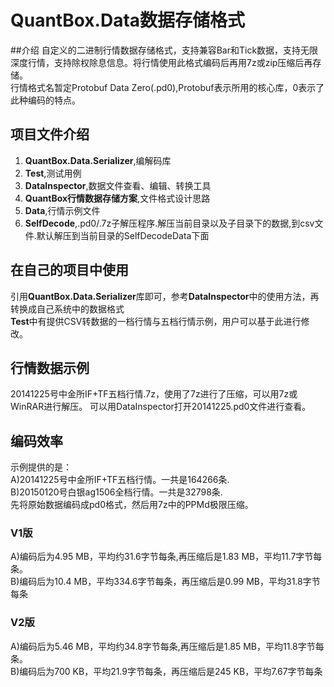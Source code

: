 ﻿# QuantBox.Data数据存储格式

##介绍
自定义的二进制行情数据存储格式，支持兼容Bar和Tick数据，支持无限深度行情，支持除权除息信息。将行情使用此格式编码后再用7z或zip压缩后再存储。<br/>
行情格式名暂定Protobuf Data Zero(.pd0),Protobuf表示所用的核心库，0表示了此种编码的特点。

## 项目文件介绍
1. **QuantBox\.Data\.Serializer**,编解码库
2. **Test**,测试用例
3. **DataInspector**,数据文件查看、编辑、转换工具
4. **QuantBox行情数据存储方案**,文件格式设计思路
5. **Data**,行情示例文件
6. **SelfDecode**,.pd0/.7z子解压程序.解压当前目录以及子目录下的数据,到csv文件.默认解压到当前目录的SelfDecodeData下面

## 在自己的项目中使用
引用**QuantBox\.Data\.Serializer**库即可，参考**DataInspector**中的使用方法，再转换成自己系统中的数据格式<br/>
**Test**中有提供CSV转数据的一档行情与五档行情示例，用户可以基于此进行修改。

## 行情数据示例
20141225号中金所IF+TF五档行情.7z，使用了7z进行了压缩，可以用7z或WinRAR进行解压。
可以用DataInspector打开20141225.pd0文件进行查看。

## 编码效率
示例提供的是：<br/>
A)20141225号中金所IF+TF五档行情。一共是164266条.<br/>
B)20150120号白银ag1506全档行情。一共是32798条.<br/>
先将原始数据编码成pd0格式，然后用7z中的PPMd极限压缩。
### V1版
A)编码后为4.95 MB，平均约31.6字节每条,再压缩后是1.83 MB，平均11.7字节每条。<br/>
B)编码后为10.4 MB，平均334.6字节每条，再压缩后是0.99 MB，平均31.8字节每条
### V2版
A)编码后为5.46 MB，平均约34.8字节每条,再压缩后是1.85 MB，平均11.8字节每条。<br/>
B)编码后为700 KB，平均21.9字节每条，再压缩后是245 KB，平均7.67字节每条
